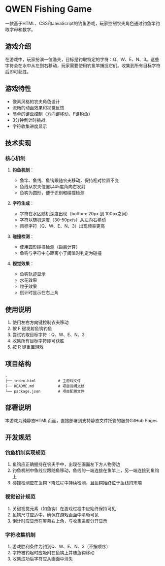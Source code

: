 # QWEN Fishing Game

一款基于HTML、CSS和JavaScript的钓鱼游戏，玩家控制农夫角色通过钓鱼竿钓取字母和数字。

## 游戏介绍

在游戏中，玩家扮演一位渔夫，目标是钓取特定的字符：Q、W、E、N、3。这些字符会在水中从左到右移动，玩家需要使用钓鱼竿捕捉它们。收集到所有目标字符后即可获胜。

## 游戏特性

- 像素风格的农夫角色设计
- 流畅的动画效果和视觉反馈
- 简单的键盘控制（方向键移动，F键钓鱼）
- 3分钟倒计时挑战
- 字符收集进度显示

## 技术实现

### 核心机制

1. **钓鱼机制**：
   - 鱼竿、鱼线、鱼钩跟随农夫移动，保持相对位置不变
   - 鱼线从农夫位置以45度角向右发射
   - 鱼钩为圆形，便于识别和碰撞检测

2. **字符生成**：
   - 字符在水区随机深度出现（bottom: 20px 到 100px之间）
   - 字符以随机速度（30-50px/s）从左向右移动
   - 目标字符（Q、W、E、N、3）出现频率更高

3. **碰撞检测**：
   - 使用圆形碰撞检测（距离计算）
   - 鱼钩与字符中心距离小于阈值时判定为碰撞

4. **视觉效果**：
   - 鱼钩轨迹显示
   - 水花效果
   - 粒子效果
   - 倒计时显示在右上角

## 使用说明

1. 使用左右方向键控制农夫移动
2. 按 F 键发射鱼钩钓鱼
3. 尝试钓取目标字符：Q、W、E、N、3
4. 收集所有目标字符即可获胜
5. 按 R 键重置游戏

## 项目结构

```
.
├── index.html          # 主游戏文件
├── README.md           # 项目说明文档
└── package.json        # 项目配置文件
```

## 部署说明

本游戏为纯静态HTML页面，直接部署到支持静态文件托管的服务GitHub Pages


## 开发规范

### 钓鱼机制实现规范
1. 鱼钩应正确握持在农夫手中，出现在画面左下方人物旁边
2. 钓鱼机制中鱼线应跟随鱼移动，鱼线的一端连接在鱼竿上，另一端连接到鱼钩上
3. 碰撞检测应在鱼钩下降过程中持续检测，且鱼钩始终位于鱼线的末端

### 视觉设计规范
1. 关键视觉元素（如鱼钩）在游戏过程中应始终保持可见
2. 鱼钩尺寸应适中，确保在游戏画面中清晰可见
3. 倒计时应显示在屏幕右上角，与收集进度分开显示

### 字符收集机制
1. 游戏胜利条件为钓到Q、W、E、N、3（不按顺序）
2. 字符被钓起时应吸附在鱼钩上并随鱼钩移动
3. 收集成功后字符应从画面中消失